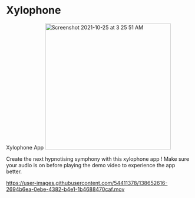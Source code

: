 # Xylophone
 Xylophone App
<img width="341" alt="Screenshot 2021-10-25 at 3 25 51 AM" src="https://user-images.githubusercontent.com/54411378/138652592-9f9ca515-5446-4d10-b7c4-6731b14229b7.png">




Create the next hypnotising symphony with this xylophone app ! Make sure your audio is on before playing the demo video to experience the app better.

https://user-images.githubusercontent.com/54411378/138652616-2694b6ea-0ebe-4382-b4e1-1b4688470caf.mov

